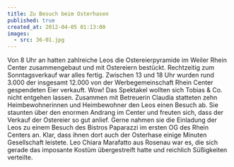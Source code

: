 ```yaml
---
title: Zu Besuch beim Osterhasen
published: true
created_at: 2012-04-05 01:13:00
images:
  - src: 36-01.jpg
---
```


Von 8 Uhr an hatten zahlreiche Leos die Ostereierpyramide im Weiler Rhein Center zusammengebaut und mit Ostereiern bestückt. Rechtzeitig zum Sonntagsverkauf war alles fertig. Zwischen 13 und 18 Uhr wurden rund 3.000 der insgesamt 12.000 von der Werbegemeinschaft Rhein Center gespendeten Eier verkauft. Wow! Das Spektakel wollten sich Tobias & Co. nicht entgehen lassen. Zusammen mit Betreuerin Claudia statteten zehn Heimbewohnerinnen und Heimbewohner den Leos einen Besuch ab. Sie staunten über den enormen Andrang im Center und freuten sich, dass der Verkauf der Ostereier so gut anlief. Gerne nahmen sie die Einladung der Leos zu einem Besuch des Bistros Paparazzi im ersten OG des Rhein Centers an. Klar, dass ihnen dort auch der Osterhase einige Minuten Gesellschaft leistete. Leo Chiara Marafatto aus Rosenau war es, die sich gerade das imposante Kostüm übergestreift hatte und reichlich Süßigkeiten verteilte.
